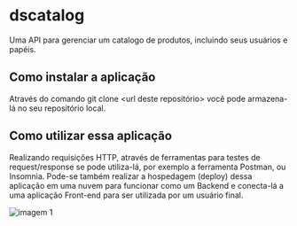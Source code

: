 # dscatalog
Uma API para gerenciar um catalogo de produtos, incluindo seus usuários e papéis.

## Como instalar a aplicação
Através do comando git clone <url deste repositório> você pode armazena-lá no seu repositório local.

## Como utilizar essa aplicação
Realizando requisições HTTP, através de ferramentas para testes de request/response se pode utiliza-lá, por exemplo a ferramenta Postman, ou Insomnia.
Pode-se também realizar a hospedagem (deploy) dessa aplicação em uma nuvem para funcionar como um Backend e conecta-lá a uma aplicação Front-end para ser utilizada por um usuário final.

![imagem 1](https://miro.medium.com/v2/resize:fit:720/format:webp/1*Uvcb1Vfw2xUDere7KJqOUg.jpeg)
